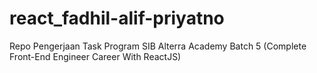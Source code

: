 # react_fadhil-alif-priyatno
Repo Pengerjaan Task Program SIB Alterra Academy Batch 5 (Complete Front-End Engineer Career With ReactJS)

